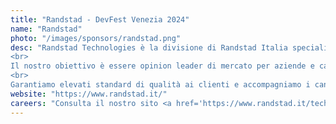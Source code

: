 ```yaml
---
title: "Randstad - DevFest Venezia 2024"
name: "Randstad"
photo: "/images/sponsors/randstad.png"
desc: "Randstad Technologies è la divisione di Randstad Italia specializzata nella formazione, ricerca e selezione di profili IT.
<br>
Il nostro obiettivo è essere opinion leader di mercato per aziende e candidati.
<br>
Garantiamo elevati standard di qualità ai clienti e accompagniamo i candidati nel mondo del lavoro, offrendo una consulenza di carriera a 360°."
website: "https://www.randstad.it/"
careers: "Consulta il nostro sito <a href='https://www.randstad.it/technologies/'>https://www.randstad.it/technologies/</a> e le nostre offerte di lavoro <a href='https://www.randstad.it/offerte-lavoro/randstad-italy-technologies/'>https://www.randstad.it/offerte-lavoro/randstad-italy-technologies/</a>" 
---
```

